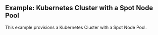 ## Example: Kubernetes Cluster with a Spot Node Pool

This example provisions a Kubernetes Cluster with a Spot Node Pool.
